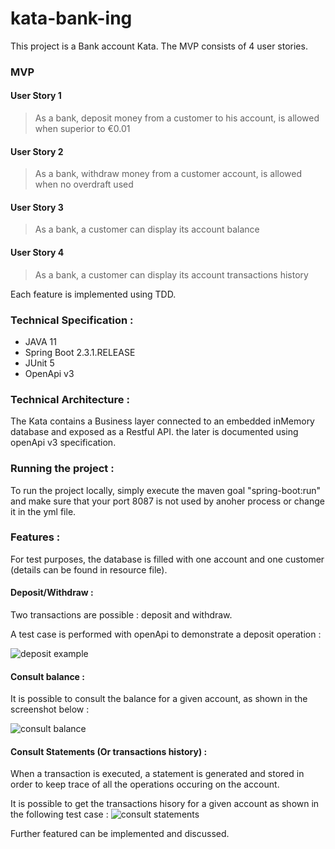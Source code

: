 # kata-bank-ing
This project is a Bank account Kata. The MVP consists of 4 user stories.

### MVP

#### User Story 1
> As a bank, deposit money from a customer to his account, is allowed when superior to €0.01

#### User Story 2
> As a bank, withdraw money from a customer account, is allowed when no overdraft used

#### User Story 3
> As a bank, a customer can display its account balance

#### User Story 4
> As a bank, a customer can display its account transactions history

Each feature is implemented using TDD.

### Technical Specification :
* JAVA 11
* Spring Boot 2.3.1.RELEASE
* JUnit 5
* OpenApi v3

### Technical Architecture :
The Kata contains a Business layer connected to an embedded inMemory database and exposed as a Restful API. the later is documented using openApi v3 specification.

### Running the project :
To run the project locally, simply execute the maven goal "spring-boot:run" and make sure that your port 8087 is not used by anoher process or change it in the yml file.

### Features :
For test purposes, the database is filled with one account and one customer (details can be found in resource file).

#### Deposit/Withdraw :
Two transactions are possible : deposit and withdraw.

A test case is performed with openApi to demonstrate a deposit operation :


![deposit example](https://i.imgur.com/ofhte0V.jpg)

#### Consult balance :
It is possible to consult the balance for a given account, as shown in the screenshot below :

![consult balance](https://i.imgur.com/xstxeUh.jpg)

#### Consult Statements (Or transactions history) :
When a transaction is executed, a statement is generated and stored in order to keep trace of all the operations occuring on the account.

It is possible to get the transactions hisory for a given account as shown in the following test case :
![consult statements](https://i.imgur.com/QfID7zg.jpg)

Further featured can be implemented and discussed.
